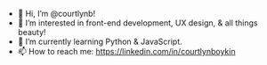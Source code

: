 - 👋 Hi, I’m @courtlynb!
- 👀 I’m interested in front-end development, UX design, & all things beauty!
- 🌱 I’m currently learning Python & JavaScript.
- 📫 How to reach me: https://linkedin.com/in/courtlynboykin

<!---
courtlynb/courtlynb is a ✨ special ✨ repository because its `README.md` (this file) appears on your GitHub profile.
You can click the Preview link to take a look at your changes.
--->
